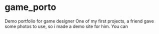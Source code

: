 # game_porto
Demo portfolio for game designer
One of my first projects, a friend gave some photos to use, so i made a demo site for him.
You can
